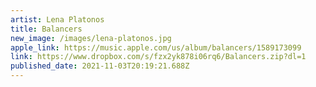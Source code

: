 ```yaml
---
artist: Lena Platonos
title: Balancers
new_image: /images/lena-platonos.jpg
apple_link: https://music.apple.com/us/album/balancers/1589173099
link: https://www.dropbox.com/s/fzx2yk878i06rq6/Balancers.zip?dl=1
published_date: 2021-11-03T20:19:21.688Z
---
```


